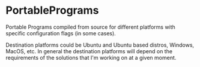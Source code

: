 # PortablePrograms

Portable Programs compiled from source for different platforms with specific configuration flags (in some cases). 

Destination platforms could be Ubuntu and Ubuntu based distros, Windows, MacOS, etc. In general the destination platforms will depend on the requirements of the solutions that I'm working on at a given moment.

